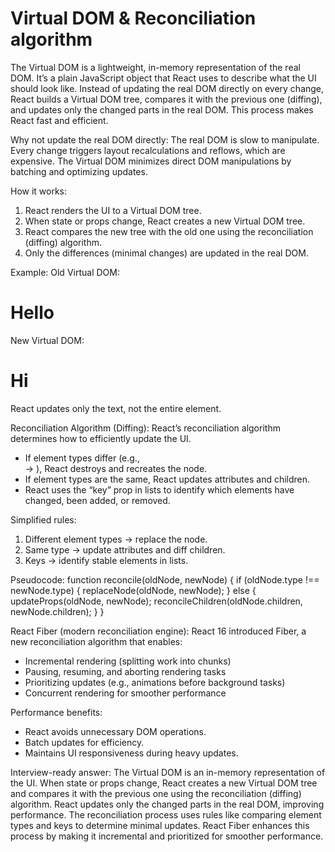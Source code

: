 # Virtual DOM & Reconciliation algorithm

The Virtual DOM is a lightweight, in-memory representation of the real DOM. It’s a plain JavaScript object that React uses to describe what the UI should look like. Instead of updating the real DOM directly on every change, React builds a Virtual DOM tree, compares it with the previous one (diffing), and updates only the changed parts in the real DOM. This process makes React fast and efficient.

Why not update the real DOM directly:
The real DOM is slow to manipulate. Every change triggers layout recalculations and reflows, which are expensive. The Virtual DOM minimizes direct DOM manipulations by batching and optimizing updates.

How it works:

1. React renders the UI to a Virtual DOM tree.
2. When state or props change, React creates a new Virtual DOM tree.
3. React compares the new tree with the old one using the reconciliation (diffing) algorithm.
4. Only the differences (minimal changes) are updated in the real DOM.

Example:
Old Virtual DOM: <h1>Hello</h1>
New Virtual DOM: <h1>Hi</h1>
React updates only the text, not the entire element.

Reconciliation Algorithm (Diffing):
React’s reconciliation algorithm determines how to efficiently update the UI.

* If element types differ (e.g., <div> → <span>), React destroys and recreates the node.
* If element types are the same, React updates attributes and children.
* React uses the “key” prop in lists to identify which elements have changed, been added, or removed.

Simplified rules:

1. Different element types → replace the node.
2. Same type → update attributes and diff children.
3. Keys → identify stable elements in lists.

Pseudocode:
function reconcile(oldNode, newNode) {
if (oldNode.type !== newNode.type) {
replaceNode(oldNode, newNode);
} else {
updateProps(oldNode, newNode);
reconcileChildren(oldNode.children, newNode.children);
}
}

React Fiber (modern reconciliation engine):
React 16 introduced Fiber, a new reconciliation algorithm that enables:

* Incremental rendering (splitting work into chunks)
* Pausing, resuming, and aborting rendering tasks
* Prioritizing updates (e.g., animations before background tasks)
* Concurrent rendering for smoother performance

Performance benefits:

* React avoids unnecessary DOM operations.
* Batch updates for efficiency.
* Maintains UI responsiveness during heavy updates.

Interview-ready answer:
The Virtual DOM is an in-memory representation of the UI. When state or props change, React creates a new Virtual DOM tree and compares it with the previous one using the reconciliation (diffing) algorithm. React updates only the changed parts in the real DOM, improving performance. The reconciliation process uses rules like comparing element types and keys to determine minimal updates. React Fiber enhances this process by making it incremental and prioritized for smoother performance.
